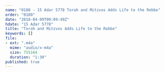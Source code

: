 ```yaml
---
name: "0180 - 15 Adar 5778 Torah and Mitzvos Adds Life to the Rebbe"
order: "0180"
date: "2018-04-09T09:09:49Z"
hdate: "15 Adar 5778"
title: "Torah and Mitzvos Adds Life to the Rebbe"
keywords: []
file:
- ext: ".m4a"
  mime: "audio/x-m4a"
  size: 755164
  duration: "1:30"
published: true
---
```


